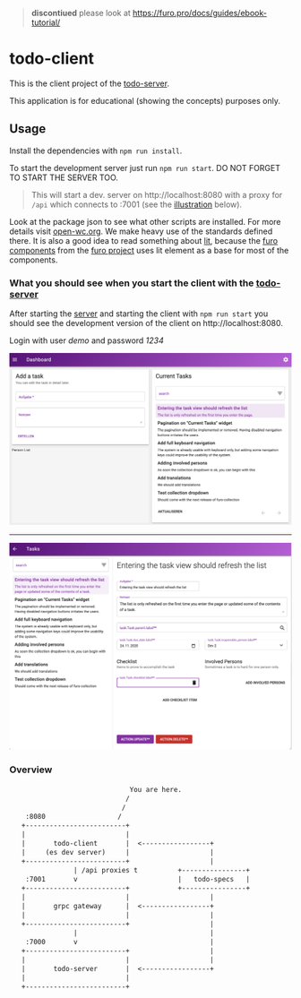 > **discontiued** please look at https://furo.pro/docs/guides/ebook-tutorial/

# todo-client
This is the client project of the [todo-server](https://github.com/theNorstroem/todo-server).
 
This application is for educational (showing the concepts) purposes only.

## Usage
Install the dependencies with `npm run install`.
 
To start the development server just run `npm run start`. DO NOT FORGET TO START THE SERVER TOO. 

> This will start a dev. server on http://localhost:8080 with a proxy
for `/api` which connects to :7001 (see the [illustration](#overview) below).

Look at the package json to see what other scripts are installed. For more details visit [open-wc.org](https://open-wc.org). 
We make heavy use of the standards defined there. It is also a good idea to read something about [lit](https://lit-element.polymer-project.org/), because the [furo components](https://components.furo.pro/) from the [furo project](https://furo.pro/) uses lit element as a base for most of the components.  


### What you should see when you start the client with the [todo-server](https://github.com/theNorstroem/todo-server)
After starting the [server](https://github.com/theNorstroem/todo-server) and starting the client with `npm run start` you should see the development version of the client on http://localhost:8080.
 
Login with user *demo*  and password *1234*

  
![](assets/screen0.png)

---

![](assets/screen1.png)


### Overview

```
                              You are here.
                             /
                            /
    :8080                  /
   +-------------------------+
   |                         |
   |       todo-client       |  <-----------------+
   |     (es dev server)     |                    |
   +-------------------------+                    |
                | /api proxies t          +----------------+
    :7001       v                         |   todo-specs   |
   +-------------------------+            +----------------+
   |                         |                    |
   |       grpc gateway      |  <-----------------+
   |                         |                    |
   +-------------------------+                    |
                |                                 |
    :7000       v                                 |
   +-------------------------+                    |
   |                         |                    |
   |       todo-server       |  <-----------------+
   |                         |
   +-------------------------+

```

